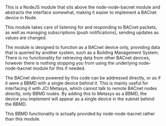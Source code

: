 This is a NodeJS module that sits above the node-node-bacnet module and abstracts
the interface somewhat, making it easier to implement a BACnet device in Node.

This module takes care of listening for and responding to BACnet packets, as
well as managing subscriptions (push notifications), sending updates as values
are changed.

The module is designed to function as a BACnet device only, providing data that
is queried by another system, such as a Building Management System.  There is
no functionality for retrieving data from other BACnet devices, however there
is nothing stopping you from using the underlying node-node-bacnet module for
this if needed.

The BACnet device powered by this code can be addressed directly, or as if it
were a BBMD with a single device behind it.  This is mainly useful for
interfacing it with JCI Metasys, which cannot talk to remote BACnet nodes
directly, only BBMD nodes.  By adding this to Metasys as a BBMD, the device
you implement will appear as a single device in the subnet behind the BBMD.

This BBMD functionality is actually provided by node-node-bacnet rather than this
module.
